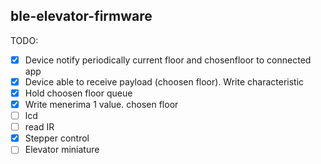 ## ble-elevator-firmware

TODO:

- [x] Device notify periodically current floor and chosenfloor to connected app
- [x] Device able to receive payload (choosen floor). Write characteristic
- [x] Hold choosen floor queue
- [x] Write menerima 1 value. chosen floor
- [ ] lcd
- [ ] read IR
- [x] Stepper control
- [ ] Elevator miniature